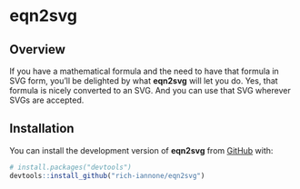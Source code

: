 
<!-- README.md is generated from README.Rmd. Please edit that file -->

# eqn2svg

<!-- badges: start -->

<!-- badges: end -->

## Overview

If you have a mathematical formula and the need to have that formula in
SVG form, you’ll be delighted by what **eqn2svg** will let you do. Yes,
that formula is nicely converted to an SVG. And you can use that SVG
wherever SVGs are accepted.

## Installation

You can install the development version of **eqn2svg** from
[GitHub](https://github.com/) with:

``` r
# install.packages("devtools")
devtools::install_github("rich-iannone/eqn2svg")
```
